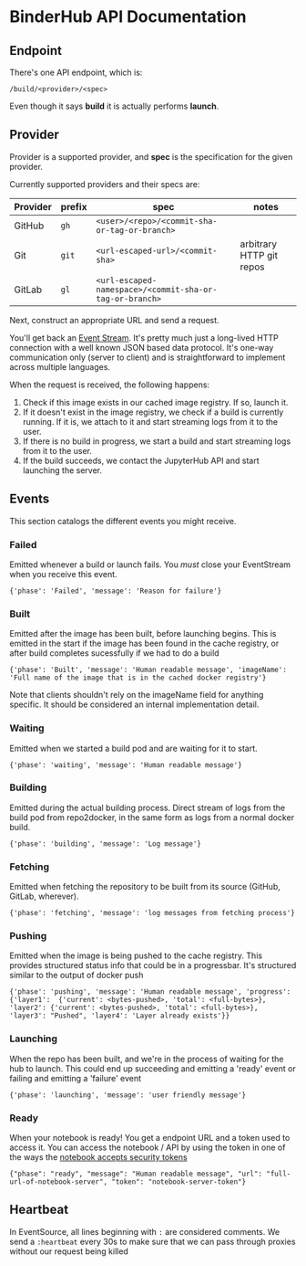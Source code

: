 # BinderHub API Documentation

## Endpoint

There's one API endpoint, which is:

```
/build/<provider>/<spec>
```

Even though it says **build** it is actually performs **launch**.

## Provider

Provider is a supported provider, and **spec** is the specification for the given provider.

Currently supported providers and their specs are:

| Provider | prefix | spec                                                    | notes                    |
| -------- | ------ | --------------------------------------------------------| ------------------------ |
| GitHub   | `gh`   | `<user>/<repo>/<commit-sha-or-tag-or-branch>`           |                          |
| Git      | `git`  | `<url-escaped-url>/<commit-sha>`                        | arbitrary HTTP git repos |
| GitLab   | `gl`   | `<url-escaped-namespace>/<commit-sha-or-tag-or-branch>` |                          |

Next, construct an appropriate URL and send a request.

You'll get back an [Event Stream](https://developer.mozilla.org/en-US/docs/Web/API/Server-sent_events/Using_server-sent_events). It's pretty much just a long-lived HTTP connection with a well known JSON based data protocol. It's one-way communication only (server to client) and is straightforward to implement across multiple languages. 

When the request is received, the following happens:

1. Check if this image exists in our cached image registry. If so, launch it.
2. If it doesn't exist in the image registry, we check if a build is currently running. If it is, we attach to it and start streaming logs from it to the user.
3. If there is no build in progress, we start a build and start streaming logs from it to the user.
4. If the build succeeds, we contact the JupyterHub API and start launching the server.


## Events

This section catalogs the different events you might receive.

### Failed

Emitted whenever a build or launch fails. You *must* close your EventStream when you receive this event.

``` 
{'phase': 'Failed', 'message': 'Reason for failure'}
```

### Built

Emitted after the image has been built, before launching begins. This is emitted in the start if the image has been found in the cache registry, or after build completes sucessfully if we had to do a build

```
{'phase': 'Built', 'message': 'Human readable message', 'imageName': 'Full name of the image that is in the cached docker registry'}
```

Note that clients shouldn't rely on the imageName field for anything specific. It should be considered an internal implementation detail.

### Waiting

Emitted when we started a build pod and are waiting for it to start.

```
{'phase': 'waiting', 'message': 'Human readable message'}
```

### Building

Emitted during the actual building process. Direct stream of logs from the build pod from repo2docker, in the same form as logs from a normal docker build.

```
{'phase': 'building', 'message': 'Log message'}
```

### Fetching

Emitted when fetching the repository to be built from its source (GitHub, GitLab, wherever).

```
{'phase': 'fetching', 'message': 'log messages from fetching process'}
```

### Pushing

Emitted when the image is being pushed to the cache registry. This provides structured status info that could be in a progressbar. It's structured similar to the output of docker push

```
{'phase': 'pushing', 'message': 'Human readable message', 'progress': {'layer1':  {'current': <bytes-pushed>, 'total': <full-bytes>}, 'layer2': {'current': <bytes-pushed>, 'total': <full-bytes>}, 'layer3': "Pushed", 'layer4': 'Layer already exists'}}
```

### Launching

When the repo has been built, and we're in the process of waiting for the hub to launch. This could end up succeeding and emitting a 'ready' event or failing and emitting a 'failure' event

```
{'phase': 'launching', 'message': 'user friendly message'}
```

### Ready

When your notebook is ready! You get a endpoint URL and a token used to access it. You can access the notebook / API by using the token in one of the ways the [notebook accepts security tokens](http://jupyter-notebook.readthedocs.io/en/stable/security.html)

```
{"phase": "ready", "message": "Human readable message", "url": "full-url-of-notebook-server", "token": "notebook-server-token"}
```

## Heartbeat

In EventSource, all lines beginning with `:` are considered comments. We send a `:heartbeat` every 30s to make sure that we can pass through proxies without our request being killed